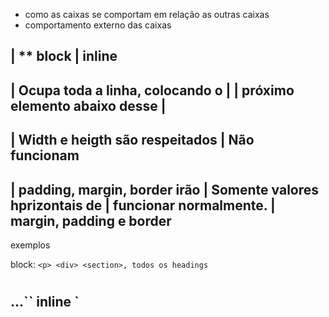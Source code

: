 - como as caixas se comportam em relação as outras caixas 
- comportamento externo das caixas 

| ** block                            | **inline**
-----------------------------------------------------------------------------
| Ocupa toda a linha, colocando o     |
| próximo elemento abaixo desse       |
-----------------------------------------------------------------------------
| Width e heigth são respeitados      | Não funcionam 
-----------------------------------------------------------------------------
| padding, margin, border irão         | Somente valores hprizontais de 
| funcionar normalmente.               | margin, padding e border 
-----------------------------------------------------------------------------

exemplos 

block: `<p> <div> <section>, todos os headings `<h1> <h2>...``
inline `<a> <strong> <span> <em>
